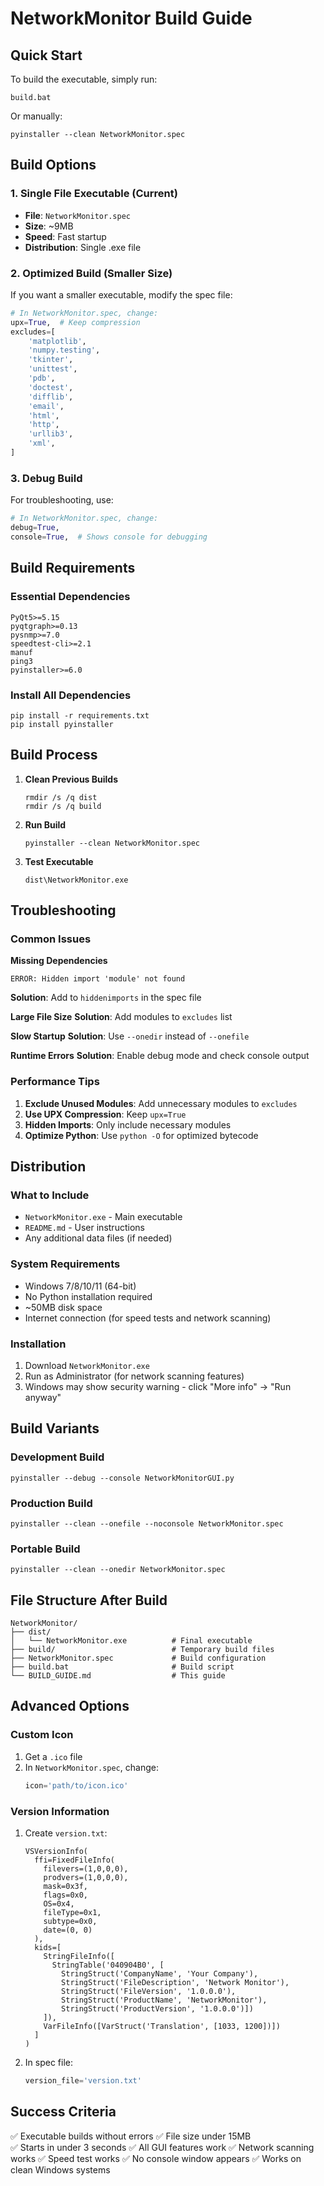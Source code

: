 # NetworkMonitor Build Guide

## Quick Start
To build the executable, simply run:
```batch
build.bat
```

Or manually:
```batch
pyinstaller --clean NetworkMonitor.spec
```

## Build Options

### 1. **Single File Executable (Current)**
- **File**: `NetworkMonitor.spec`
- **Size**: ~9MB
- **Speed**: Fast startup
- **Distribution**: Single .exe file

### 2. **Optimized Build (Smaller Size)**
If you want a smaller executable, modify the spec file:
```python
# In NetworkMonitor.spec, change:
upx=True,  # Keep compression
excludes=[
    'matplotlib',
    'numpy.testing', 
    'tkinter',
    'unittest',
    'pdb',
    'doctest',
    'difflib',
    'email',
    'html',
    'http',
    'urllib3',
    'xml',
]
```

### 3. **Debug Build**
For troubleshooting, use:
```python
# In NetworkMonitor.spec, change:
debug=True,
console=True,  # Shows console for debugging
```

## Build Requirements

### Essential Dependencies
```
PyQt5>=5.15
pyqtgraph>=0.13
pysnmp>=7.0
speedtest-cli>=2.1
manuf
ping3
pyinstaller>=6.0
```

### Install All Dependencies
```batch
pip install -r requirements.txt
pip install pyinstaller
```

## Build Process

1. **Clean Previous Builds**
   ```batch
   rmdir /s /q dist
   rmdir /s /q build
   ```

2. **Run Build**
   ```batch
   pyinstaller --clean NetworkMonitor.spec
   ```

3. **Test Executable**
   ```batch
   dist\NetworkMonitor.exe
   ```

## Troubleshooting

### Common Issues

**Missing Dependencies**
```
ERROR: Hidden import 'module' not found
```
**Solution**: Add to `hiddenimports` in the spec file

**Large File Size**
**Solution**: Add modules to `excludes` list

**Slow Startup**
**Solution**: Use `--onedir` instead of `--onefile`

**Runtime Errors**
**Solution**: Enable debug mode and check console output

### Performance Tips

1. **Exclude Unused Modules**: Add unnecessary modules to `excludes`
2. **Use UPX Compression**: Keep `upx=True` 
3. **Hidden Imports**: Only include necessary modules
4. **Optimize Python**: Use `python -O` for optimized bytecode

## Distribution

### What to Include
- `NetworkMonitor.exe` - Main executable
- `README.md` - User instructions
- Any additional data files (if needed)

### System Requirements
- Windows 7/8/10/11 (64-bit)
- No Python installation required
- ~50MB disk space
- Internet connection (for speed tests and network scanning)

### Installation
1. Download `NetworkMonitor.exe`
2. Run as Administrator (for network scanning features)
3. Windows may show security warning - click "More info" → "Run anyway"

## Build Variants

### Development Build
```batch
pyinstaller --debug --console NetworkMonitorGUI.py
```

### Production Build  
```batch
pyinstaller --clean --onefile --noconsole NetworkMonitor.spec
```

### Portable Build
```batch
pyinstaller --clean --onedir NetworkMonitor.spec
```

## File Structure After Build

```
NetworkMonitor/
├── dist/
│   └── NetworkMonitor.exe          # Final executable
├── build/                          # Temporary build files
├── NetworkMonitor.spec             # Build configuration
├── build.bat                       # Build script
└── BUILD_GUIDE.md                  # This guide
```

## Advanced Options

### Custom Icon
1. Get a `.ico` file
2. In `NetworkMonitor.spec`, change:
   ```python
   icon='path/to/icon.ico'
   ```

### Version Information
1. Create `version.txt`:
   ```
   VSVersionInfo(
     ffi=FixedFileInfo(
       filevers=(1,0,0,0),
       prodvers=(1,0,0,0),
       mask=0x3f,
       flags=0x0,
       OS=0x4,
       fileType=0x1,
       subtype=0x0,
       date=(0, 0)
     ),
     kids=[
       StringFileInfo([
         StringTable('040904B0', [
           StringStruct('CompanyName', 'Your Company'),
           StringStruct('FileDescription', 'Network Monitor'),
           StringStruct('FileVersion', '1.0.0.0'),
           StringStruct('ProductName', 'NetworkMonitor'),
           StringStruct('ProductVersion', '1.0.0.0')])
       ]), 
       VarFileInfo([VarStruct('Translation', [1033, 1200])])
     ]
   )
   ```

2. In spec file:
   ```python
   version_file='version.txt'
   ```

## Success Criteria

✅ Executable builds without errors
✅ File size under 15MB  
✅ Starts in under 3 seconds
✅ All GUI features work
✅ Network scanning works
✅ Speed test works
✅ No console window appears
✅ Works on clean Windows systems
